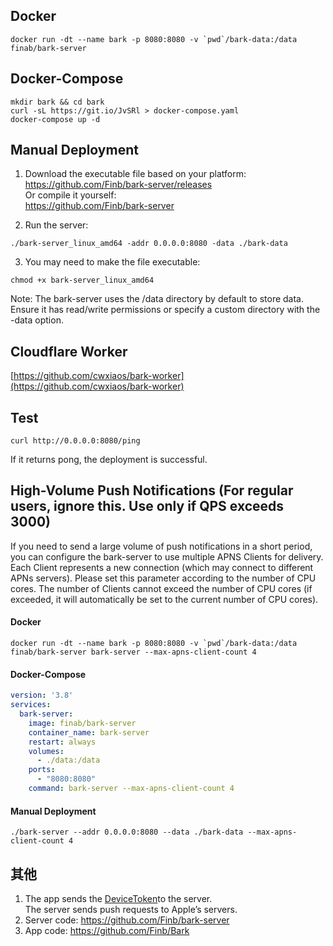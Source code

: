 
## Docker 
```
docker run -dt --name bark -p 8080:8080 -v `pwd`/bark-data:/data finab/bark-server
```

## Docker-Compose 
```
mkdir bark && cd bark
curl -sL https://git.io/JvSRl > docker-compose.yaml
docker-compose up -d
```
## Manual Deployment

1. Download the executable file based on your platform:<br> <a href='https://github.com/Finb/bark-server/releases'>https://github.com/Finb/bark-server/releases</a><br>
Or compile it yourself:<br>
<a href="https://github.com/Finb/bark-server">https://github.com/Finb/bark-server</a>

2. Run the server:
```
./bark-server_linux_amd64 -addr 0.0.0.0:8080 -data ./bark-data
```
3. You may need to make the file executable:
```
chmod +x bark-server_linux_amd64
```
Note: The bark-server uses the /data directory by default to store data. Ensure it has read/write permissions or specify a custom directory with the -data option.


## Cloudflare Worker
[https://github.com/cwxiaos/bark-worker](https://github.com/cwxiaos/bark-worker)

## Test
```
curl http://0.0.0.0:8080/ping
```
If it returns pong, the deployment is successful.

## High-Volume Push Notifications (For regular users, ignore this. Use only if QPS exceeds 3000)
If you need to send a large volume of push notifications in a short period, you can configure the bark-server to use multiple APNS Clients for delivery.
Each Client represents a new connection (which may connect to different APNs servers). Please set this parameter according to the number of CPU cores. The number of Clients cannot exceed the number of CPU cores (if exceeded, it will automatically be set to the current number of CPU cores).

#### Docker
```
docker run -dt --name bark -p 8080:8080 -v `pwd`/bark-data:/data finab/bark-server bark-server --max-apns-client-count 4
```

#### Docker-Compose 
```yaml
version: '3.8'
services:
  bark-server:
    image: finab/bark-server
    container_name: bark-server
    restart: always
    volumes:
      - ./data:/data
    ports:
      - "8080:8080"
    command: bark-server --max-apns-client-count 4
```

#### Manual Deployment
```
./bark-server --addr 0.0.0.0:8080 --data ./bark-data --max-apns-client-count 4
```


## 其他

1. The app sends the <a href="https://developer.apple.com/documentation/uikit/uiapplicationdelegate/1622958-application">DeviceToken</a>to the server.<br>The server sends push requests to Apple’s servers.
2. Server code: <a href='https://github.com/Finb/bark-server'>https://github.com/Finb/bark-server</a><br>
3. App code: <a href="https://github.com/Finb/Bark">https://github.com/Finb/Bark</a>

